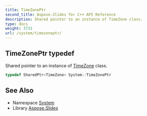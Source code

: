 ```yaml
---
title: TimeZonePtr
second_title: Aspose.Slides for C++ API Reference
description: Shared pointer to an instance of TimeZone class.
type: docs
weight: 3732
url: /system/timezoneptr/
---
```

## TimeZonePtr typedef


Shared pointer to an instance of [TimeZone](../timezone/) class.

```cpp
typedef SharedPtr<TimeZone> System::TimeZonePtr
```

## See Also

* Namespace [System](../)
* Library [Aspose.Slides](../../)